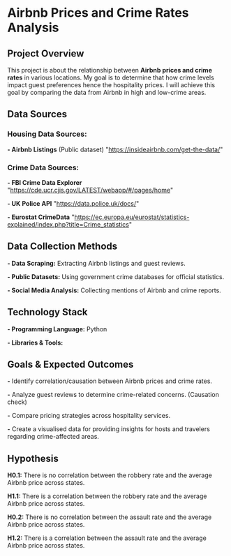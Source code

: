 # Airbnb Prices and Crime Rates Analysis
## Project Overview
This project is about the relationship between **Airbnb prices and crime rates** in various locations. My goal is to determine that how crime levels impact guest preferences hence the hospitality prices. I will achieve this goal by comparing the data from Airbnb in high and low-crime areas.
## Data Sources
### Housing Data Sources:
**- Airbnb Listings** (Public dataset) "https://insideairbnb.com/get-the-data/"

### Crime Data Sources:
**- FBI Crime Data Explorer** "https://cde.ucr.cjis.gov/LATEST/webapp/#/pages/home"

**- UK Police API** "https://data.police.uk/docs/"

**- Eurostat CrimeData** "https://ec.europa.eu/eurostat/statistics-explained/index.php?title=Crime_statistics"

## Data Collection Methods
**- Data Scraping:** Extracting Airbnb listings and guest reviews.

**- Public Datasets:** Using government crime databases for official statistics.

**- Social Media Analysis:** Collecting mentions of Airbnb and crime reports.


## Technology Stack
**- Programming Language:** Python 

**- Libraries & Tools:**

## Goals & Expected Outcomes
**-**  Identify correlation/causation between Airbnb prices and crime rates.

**-** Analyze guest reviews to determine crime-related concerns. (Causation check)

**-** Compare pricing strategies across hospitality services.

**-** Create a visualised data for providing insights for hosts and travelers regarding crime-affected areas.

## Hypothesis
 **H0.1:** There is no correlation between the robbery rate and the average Airbnb price across states.
 
 **H1.1:** There is a correlation between the robbery rate and the average Airbnb price across states.


 **H0.2:** There is no correlation between the assault rate and the average Airbnb price across states.
 
 **H1.2:** There is a correlation between the assault rate and the average Airbnb price across states.

 
 
